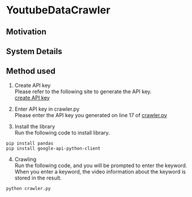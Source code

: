 # YoutubeDataCrawler

## Motivation

## System Details


## Method used
1. Create API key  
Please refer to the following site to generate the API key.  
[create API key](https://qiita.com/shinkai_/items/10a400c25de270cb02e4)

2. Enter API key in crawler.py  
Please enter the API key you generated on line 17 of [crawler.py](crawler.py)  

3. Install the library  
Run the following code to install library.  
```
pip install pandas
pip install google-api-python-client
```

4. Crawling  
Run the following code, and you will be prompted to enter the keyword.  
When you enter a keyword, the video information about the keyword is stored in the result.  
```
python crawler.py
```

